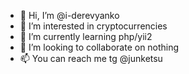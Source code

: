 - 👋 Hi, I’m @i-derevyanko
- 👀 I’m interested in cryptocurrencies
- 🌱 I’m currently learning php/yii2
- 💞️ I’m looking to collaborate on nothing
- 📫 You can reach me tg @junketsu

<!---
i-derevyanko/i-derevyanko is a ✨ special ✨ repository because its `README.md` (this file) appears on your GitHub profile.
You can click the Preview link to take a look at your changes.
--->
